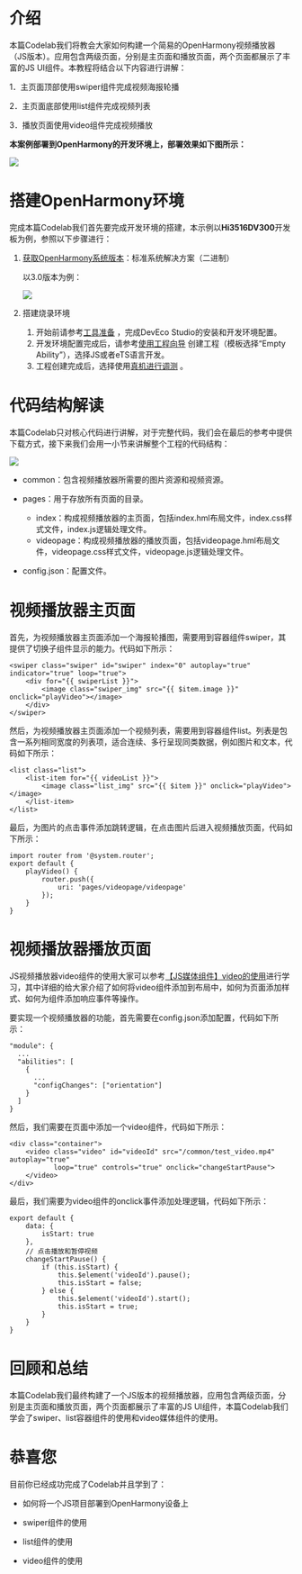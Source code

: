 # 介绍

本篇Codelab我们将教会大家如何构建一个简易的OpenHarmony视频播放器（JS版本）。应用包含两级页面，分别是主页面和播放页面，两个页面都展示了丰富的JS UI组件。本教程将结合以下内容进行讲解：

1．主页面顶部使用swiper组件完成视频海报轮播

2．主页面底部使用list组件完成视频列表

3．播放页面使用video组件完成视频播放

**本案例部署到OpenHarmony的开发环境上，部署效果如下图所示：**

![](figures/zh-cn_image_0000001172234064.png)

# 搭建OpenHarmony环境

完成本篇Codelab我们首先要完成开发环境的搭建，本示例以**Hi3516DV300**开发板为例，参照以下步骤进行：

1. [获取OpenHarmony系统版本](https://gitee.com/openharmony/docs/blob/master/zh-cn/device-dev/get-code/sourcecode-acquire.md#%E8%8E%B7%E5%8F%96%E6%96%B9%E5%BC%8F3%E4%BB%8E%E9%95%9C%E5%83%8F%E7%AB%99%E7%82%B9%E8%8E%B7%E5%8F%96)：标准系统解决方案（二进制）

   以3.0版本为例：

   ![](figures/取版本.png)

2. 搭建烧录环境

   1. 开始前请参考[工具准备](https://gitee.com/openharmony/docs/blob/master/zh-cn/application-dev/quick-start/start-overview.md#%E5%B7%A5%E5%85%B7%E5%87%86%E5%A4%87) ，完成DevEco Studio的安装和开发环境配置。
   2. 开发环境配置完成后，请参考[使用工程向导](https://gitee.com/openharmony/docs/blob/master/zh-cn/application-dev/quick-start/start-with-js-fa.md#%E5%88%9B%E5%BB%BAjs%E5%B7%A5%E7%A8%8B) 创建工程（模板选择“Empty Ability”），选择JS或者eTS语言开发。
   3. 工程创建完成后，选择使用[真机进行调测](https://gitee.com/openharmony/docs/blob/master/zh-cn/application-dev/quick-start/start-with-js-fa.md#%E4%BD%BF%E7%94%A8%E7%9C%9F%E6%9C%BA%E8%BF%90%E8%A1%8C%E5%BA%94%E7%94%A8) 。


# 代码结构解读

本篇Codelab只对核心代码进行讲解，对于完整代码，我们会在最后的参考中提供下载方式，接下来我们会用一小节来讲解整个工程的代码结构：

![](figures/截图106.png)

-   common：包含视频播放器所需要的图片资源和视频资源。
-   pages：用于存放所有页面的目录。
    -   index：构成视频播放器的主页面，包括index.hml布局文件，index.css样式文件，index.js逻辑处理文件。
    -   videopage：构成视频播放器的播放页面，包括videopage.hml布局文件，videopage.css样式文件，videopage.js逻辑处理文件。

-   config.json：配置文件。

# 视频播放器主页面

首先，为视频播放器主页面添加一个海报轮播图，需要用到容器组件swiper，其提供了切换子组件显示的能力。代码如下所示：

```
<swiper class="swiper" id="swiper" index="0" autoplay="true" indicator="true" loop="true">
    <div for="{{ swiperList }}">
        <image class="swiper_img" src="{{ $item.image }}" onclick="playVideo"></image>
    </div>
</swiper>
```

然后，为视频播放器主页面添加一个视频列表，需要用到容器组件list。列表是包含一系列相同宽度的列表项，适合连续、多行呈现同类数据，例如图片和文本，代码如下所示：

```
<list class="list">
    <list-item for="{{ videoList }}">
        <image class="list_img" src="{{ $item }}" onclick="playVideo"></image>
    </list-item>
</list>
```

最后，为图片的点击事件添加跳转逻辑，在点击图片后进入视频播放页面，代码如下所示：

```
import router from '@system.router';
export default {
    playVideo() {
        router.push({
            uri: 'pages/videopage/videopage'
        });
    }
}
```

# 视频播放器播放页面

JS视频播放器video组件的使用大家可以参考[【JS媒体组件】video的使用](https://gitee.com/openharmony/docs/blob/OpenHarmony-3.0-LTS/zh-cn/application-dev/js-reference/component/js-components-media-video.md)进行学习，其中详细的给大家介绍了如何将video组件添加到布局中，如何为页面添加样式、如何为组件添加响应事件等操作。

要实现一个视频播放器的功能，首先需要在config.json添加配置，代码如下所示：

```
"module": {
  ...
  "abilities": [
    {
      ...
      "configChanges": ["orientation"]
    }
  ]
}
```

然后，我们需要在页面中添加一个video组件，代码如下所示：

```
<div class="container">
    <video class="video" id="videoId" src="/common/test_video.mp4" autoplay="true"
           loop="true" controls="true" onclick="changeStartPause">
    </video>
</div>
```

最后，我们需要为video组件的onclick事件添加处理逻辑，代码如下所示：

```
export default {
    data: {
        isStart: true
    },
    // 点击播放和暂停视频
    changeStartPause() {
        if (this.isStart) {
            this.$element('videoId').pause();
            this.isStart = false;
        } else {
            this.$element('videoId').start();
            this.isStart = true;
        }
    }
}
```

# 回顾和总结

本篇Codelab我们最终构建了一个JS版本的视频播放器，应用包含两级页面，分别是主页面和播放页面，两个页面都展示了丰富的JS UI组件，本篇Codelab我们学会了swiper、list容器组件的使用和video媒体组件的使用。

# 恭喜您

目前你已经成功完成了Codelab并且学到了：

-   如何将一个JS项目部署到OpenHarmony设备上

-   swiper组件的使用
-   list组件的使用
-   video组件的使用
